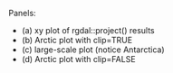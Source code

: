 Panels:

* (a) xy plot of rgdal::project() results
* (b) Arctic plot with clip=TRUE
* (c) large-scale plot (notice Antarctica)
* (d) Arctic plot with clip=FALSE


